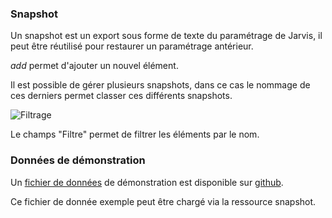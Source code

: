 ### Snapshot

Un snapshot est un export sous forme de texte du paramétrage de Jarvis, il peut être réutilisé pour restaurer un paramétrage antérieur.

<i class="help-icons">add</i> permet d'ajouter un nouvel élément.

Il est possible de gérer plusieurs snapshots, dans ce cas le nommage de ces derniers permet classer ces différents snapshots.

![Filtrage](/api/helps/images/filter.png "Filtrage")

Le champs "Filtre" permet de filtrer les éléments par le nom.

### Données de démonstration

Un [fichier de données](https://snap-ci.com/buildartifacts/green/52740/defaultPipeline/106/install/1/jarvis-core/jarvis-core-server/src/test/resources/sample.json?archived=true) de démonstration est disponible sur [github](https://github.com/yroffin/jarvis).

Ce fichier de donnée exemple peut être chargé via la ressource snapshot.

